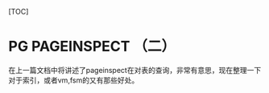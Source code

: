 [TOC]

# PG PAGEINSPECT （二）

​	在上一篇文档中将讲述了pageinspect在对表的查询，非常有意思，现在整理一下对于索引，或者vm,fsm的又有那些好处。

















